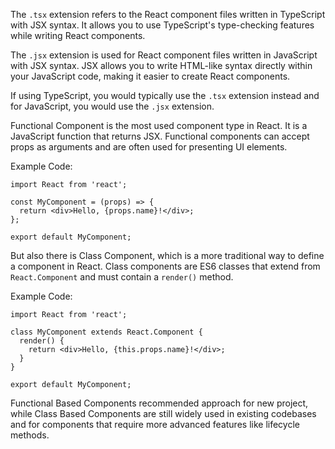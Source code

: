 The `.tsx` extension refers to the React component files written in TypeScript with JSX syntax. It allows you to use TypeScript's type-checking features while writing React components.

The `.jsx` extension is used for React component files written in JavaScript with JSX syntax. JSX allows you to write HTML-like syntax directly within your JavaScript code, making it easier to create React components.

If using TypeScript, you would typically use the `.tsx` extension instead and for JavaScript, you would use the `.jsx` extension.

Functional Component is the most used component type in React. It is a JavaScript function that returns JSX. Functional components can accept props as arguments and are often used for presenting UI elements.

Example Code:
```
import React from 'react';

const MyComponent = (props) => {
  return <div>Hello, {props.name}!</div>;
};

export default MyComponent;
```

But also there is Class Component, which is a more traditional way to define a component in React. Class components are ES6 classes that extend from `React.Component` and must contain a `render()` method.

Example Code:
```
import React from 'react';

class MyComponent extends React.Component {
  render() {
    return <div>Hello, {this.props.name}!</div>;
  }
}

export default MyComponent;
```

Functional Based Components recommended approach for new project, while Class Based Components are still widely used in existing codebases and for components that require more advanced features like lifecycle methods.